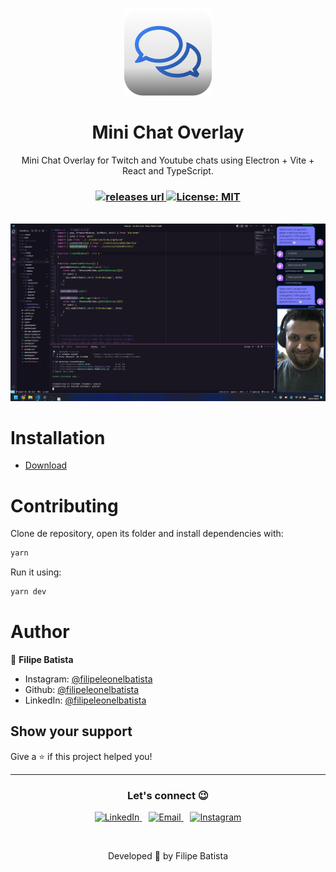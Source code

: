 <p align="center">
  <img src="./resources/icon.png" width="140px" />
</p>

<h1 align="center">Mini Chat Overlay</h1>
<p align="center">Mini Chat Overlay for Twitch and Youtube chats using Electron + Vite + React and TypeScript.</p>

<h3 align="center">

  <!-- Version -->
  <a href="https://github.com/filipeleonelbatista/mini-chat-overlay/releases">
    <img alt="releases url" src="https://img.shields.io/github/v/release/filipeleonelbatista/mini-chat-overlay?style=for-the-badge&labelColor=1C1E26&color=3b82f6">
  </a>  
  
 <!-- License -->
  <a href="./LICENSE" target="_blank">
    <img alt="License: MIT" src="https://img.shields.io/badge/license%20-MIT-1C1E26?style=for-the-badge&labelColor=1C1E26&color=3b82f6">
  </a>
</h3>

<br />

<img src=".github/preview.png" alt="Sample preview running the app showing Filipe Batista happy on the app screen with Visual Studio Code open in the background">

# Installation

- [Download](https://github.com/filipeleonelbatista/mini-chat-overlay/releases)

# Contributing

Clone de repository, open its folder and install dependencies with:

```sh
yarn
```

Run it using:

```sh
yarn dev
```

# Author

👤 **Filipe Batista**

- Instagram: [@filipeleonelbatista](https://instagram.com/filipeleonelbatista)
- Github: [@filipeleonelbatista](https://github.com/filipeleonelbatista)
- LinkedIn: [@filipeleonelbatista](https://linkedin.com/in/filipeleonelbatista)

## Show your support

Give a ⭐️ if this project helped you!


---

<h3 align="center" >Let's connect 😉</h3>
<p align="center">
  <a href="https://www.linkedin.com/in/filipeleonelbatista/">
    <img alt="LinkedIn" width="22px" src="https://github.com/filipeleonelbatista/filipeleonelbatista/blob/master/assets/052-linkedin.svg" />
  </a>&ensp;
  <a href="mailto:filipe.x2016@gmail.com">
    <img alt="Email" width="22px" src="https://github.com/filipeleonelbatista/filipeleonelbatista/blob/master/assets/gmail.svg" />
  </a>&ensp;
  <a href="https://instagram.com/filipeleonelbatista">
    <img alt="Instagram" width="22px" src="https://github.com/filipeleonelbatista/filipeleonelbatista/blob/master/assets/044-instagram.svg" />
  </a>
</p>
<br />
<p align="center">
    Developed 💜 by Filipe Batista
</p>